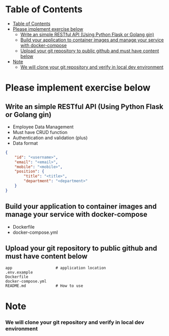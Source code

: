 # Table of Contents
- [Table of Contents](#table-of-contents)
- [Please implement exercise below](#please-implement-exercise-below)
  - [Write an simple RESTful API (Using Python Flask or Golang gin)](#write-an-simple-restful-api-using-python-flask-or-golang-gin)
  - [Build your application to container images and manage your service with docker-compose](#build-your-application-to-container-images-and-manage-your-service-with-docker-compose)
  - [Upload your git repository to public github and must have content below](#upload-your-git-repository-to-public-github-and-must-have-content-below)
- [Note](#note)
    - [We will clone your git repository and verify in local dev environment](#we-will-clone-your-git-repository-and-verify-in-local-dev-environment)

# Please implement exercise below
## Write an simple RESTful API (Using Python Flask or Golang gin)
- Employee Data Management
- Must have CRUD function
- Authentication and validation (plus)
- Data format
``` json
{
    "id": "<username>",
    "email": "<email>",
    "mobile": "<mobile>",
    "position": {
        "title": "<title>",
        "department": "<department>"
    }
}
```

## Build your application to container images and manage your service with docker-compose
- Dockerfile
- docker-compose.yml

## Upload your git repository to public github and must have content below
``` shell
app                   # application location
.env.example
Dockerfile
docker-compose.yml
README.md             # How to use
```

# Note
### We will clone your git repository and verify in local dev environment
